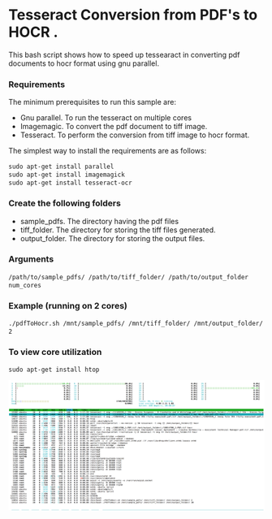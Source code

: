 # Tesseract Conversion from PDF's to HOCR . 


This bash script shows how to speed up tessearact in converting pdf documents to hocr format using gnu parallel.

### Requirements

The minimum prerequisites to run this sample are:
* Gnu parallel. To run the tesseract on multiple cores
* Imagemagic. To convert the pdf document to tiff image.
* Tesseract. To perform the conversion from tiff image to hocr format.

The simplest way to install the requirements are as follows: 
````Terminal
sudo apt-get install parallel
sudo apt-get install imagemagick
sudo apt-get install tesseract-ocr
````
### Create the following folders

* sample_pdfs.     The directory having the pdf files 
* tiff_folder.     The directory for storing the tiff files generated.
* output_folder.   The directory for storing the output files.

### Arguments
````
/path/to/sample_pdfs/ /path/to/tiff_folder/ /path/to/output_folder num_cores 
````
### Example (running on 2 cores)
````
./pdfToHocr.sh /mnt/sample_pdfs/ /mnt/tiff_folder/ /mnt/output_folder/ 2
````
### To view core utilization
````
sudo apt-get install htop
````

![Alt text](/core_utilization.png?raw=true "core utilization")

